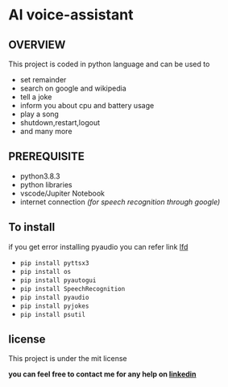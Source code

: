 # AI voice-assistant
## OVERVIEW

This project is coded in python language and can be used to
* set remainder
* search on google and wikipedia
* tell a joke
* inform you about cpu and battery usage 
* play a song
* shutdown,restart,logout
* and many more

## PREREQUISITE
* python3.8.3
* python libraries
* vscode/Jupiter Notebook
* internet connection *(for speech recognition through google)*


## To install
if you get error installing pyaudio you can refer link [lfd](https://www.lfd.uci.edu/~gohlke/pythonlibs/)
* ```pip install pyttsx3```
* ```pip install os```
* ```pip install pyautogui```
* ```pip install SpeechRecognition```
* ```pip install pyaudio```
* ```pip install pyjokes```
* ```pip install psutil```

## license
This project is under the mit license

**you can feel free to contact me for any help on [linkedin](t.ly/0xIW)**
